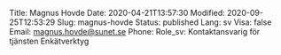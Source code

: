 Title: Magnus Hovde
Date: 2020-04-21T13:57:30
Modified: 2020-09-25T12:53:29
Slug: magnus-hovde
Status: published
Lang: sv
Visa: false
Email: magnus.hovde@sunet.se
Phone: 
Role_sv: Kontaktansvarig för tjänsten Enkätverktyg

